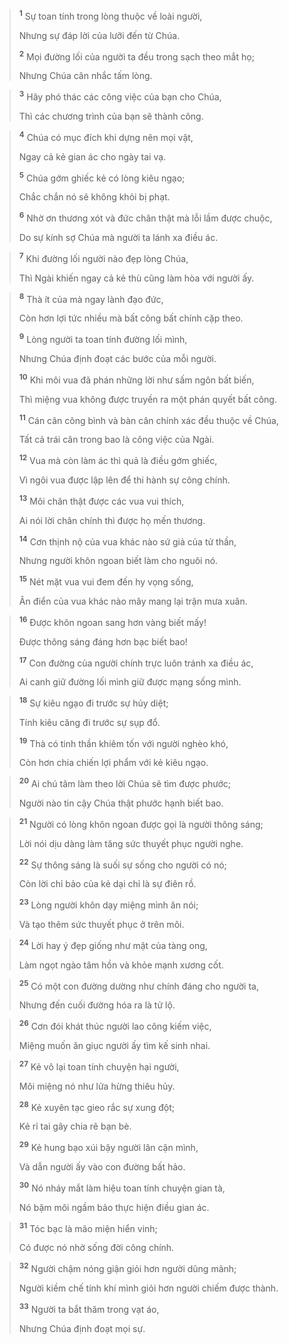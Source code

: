 > <sup><b>1</b></sup> Sự toan tính trong lòng thuộc về loài người,
> 
> Nhưng sự đáp lời của lưỡi đến từ Chúa.
> 
> <sup><b>2</b></sup> Mọi đường lối của người ta đều trong sạch theo mắt họ;
> 
> Nhưng Chúa cân nhắc tấm lòng.
>


> <sup><b>3</b></sup> Hãy phó thác các công việc của bạn cho Chúa,
> 
> Thì các chương trình của bạn sẽ thành công.
>


> <sup><b>4</b></sup> Chúa có mục đích khi dựng nên mọi vật,
> 
> Ngay cả kẻ gian ác cho ngày tai vạ.
> 
> <sup><b>5</b></sup> Chúa gớm ghiếc kẻ có lòng kiêu ngạo;
> 
> Chắc chắn nó sẽ không khỏi bị phạt.
> 
> <sup><b>6</b></sup> Nhờ ơn thương xót và đức chân thật mà lỗi lầm được chuộc,
> 
> Do sự kính sợ Chúa mà người ta lánh xa điều ác.
>


> <sup><b>7</b></sup> Khi đường lối người nào đẹp lòng Chúa,
> 
> Thì Ngài khiến ngay cả kẻ thù cũng làm hòa với người ấy.
>


> <sup><b>8</b></sup> Thà ít của mà ngay lành đạo đức,
> 
> Còn hơn lợi tức nhiều mà bất công bất chính cặp theo.
> 
> <sup><b>9</b></sup> Lòng người ta toan tính đường lối mình,
> 
> Nhưng Chúa định đoạt các bước của mỗi người.
> 
> <sup><b>10</b></sup> Khi môi vua đã phán những lời như sấm ngôn bất biến,
> 
> Thì miệng vua không được truyền ra một phán quyết bất công.
> 
> <sup><b>11</b></sup> Cán cân công bình và bàn cân chính xác đều thuộc về Chúa,
> 
> Tất cả trái cân trong bao là công việc của Ngài.
> 
> <sup><b>12</b></sup> Vua mà còn làm ác thì quả là điều gớm ghiếc,
> 
> Vì ngôi vua được lập lên để thi hành sự công chính.
> 
> <sup><b>13</b></sup> Môi chân thật được các vua vui thích,
> 
> Ai nói lời chân chính thì được họ mến thương.
> 
> <sup><b>14</b></sup> Cơn thịnh nộ của vua khác nào sứ giả của tử thần,
> 
> Nhưng người khôn ngoan biết làm cho nguôi nó.
> 
> <sup><b>15</b></sup> Nét mặt vua vui đem đến hy vọng sống,
> 
> Ân điển của vua khác nào mây mang lại trận mưa xuân.
>


> <sup><b>16</b></sup> Ðược khôn ngoan sang hơn vàng biết mấy!
> 
> Ðược thông sáng đáng hơn bạc biết bao!
> 
> <sup><b>17</b></sup> Con đường của người chính trực luôn tránh xa điều ác,
> 
> Ai canh giữ đường lối mình giữ được mạng sống mình.
>


> <sup><b>18</b></sup> Sự kiêu ngạo đi trước sự hủy diệt;
> 
> Tính kiêu căng đi trước sự sụp đổ.
> 
> <sup><b>19</b></sup> Thà có tinh thần khiêm tốn với người nghèo khó,
> 
> Còn hơn chia chiến lợi phẩm với kẻ kiêu ngạo.
>


> <sup><b>20</b></sup> Ai chú tâm làm theo lời Chúa sẽ tìm được phước;
> 
> Người nào tin cậy Chúa thật phước hạnh biết bao.
>


> <sup><b>21</b></sup> Người có lòng khôn ngoan được gọi là người thông sáng;
> 
> Lời nói dịu dàng làm tăng sức thuyết phục người nghe.
> 
> <sup><b>22</b></sup> Sự thông sáng là suối sự sống cho người có nó;
> 
> Còn lời chỉ bảo của kẻ dại chỉ là sự điên rồ.
> 
> <sup><b>23</b></sup> Lòng người khôn dạy miệng mình ăn nói;
> 
> Và tạo thêm sức thuyết phục ở trên môi.
>


> <sup><b>24</b></sup> Lời hay ý đẹp giống như mật của tàng ong,
> 
> Làm ngọt ngào tâm hồn và khỏe mạnh xương cốt.
>


> <sup><b>25</b></sup> Có một con đường dường như chính đáng cho người ta,
> 
> Nhưng đến cuối đường hóa ra là tử lộ.
>


> <sup><b>26</b></sup> Cơn đói khát thúc người lao công kiếm việc,
> 
> Miệng muốn ăn giục người ấy tìm kế sinh nhai.
>


> <sup><b>27</b></sup> Kẻ vô lại toan tính chuyện hại người,
> 
> Môi miệng nó như lửa hừng thiêu hủy.
> 
> <sup><b>28</b></sup> Kẻ xuyên tạc gieo rắc sự xung đột;
> 
> Kẻ rỉ tai gây chia rẽ bạn bè.
> 
> <sup><b>29</b></sup> Kẻ hung bạo xúi bậy người lân cận mình,
> 
> Và dẫn người ấy vào con đường bất hảo.
> 
> <sup><b>30</b></sup> Nó nháy mắt làm hiệu toan tính chuyện gian tà,
> 
> Nó bặm môi ngầm bảo thực hiện điều gian ác.
>


> <sup><b>31</b></sup> Tóc bạc là mão miện hiển vinh;
> 
> Có được nó nhờ sống đời công chính.
>


> <sup><b>32</b></sup> Người chậm nóng giận giỏi hơn người dũng mãnh;
> 
> Người kiềm chế tính khí mình giỏi hơn người chiếm được thành.
> 
> <sup><b>33</b></sup> Người ta bắt thăm trong vạt áo,
> 
> Nhưng Chúa định đoạt mọi sự.
>